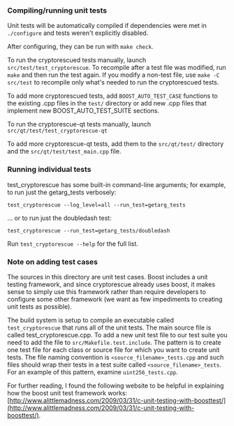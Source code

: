 ### Compiling/running unit tests

Unit tests will be automatically compiled if dependencies were met in `./configure`
and tests weren't explicitly disabled.

After configuring, they can be run with `make check`.

To run the cryptorescued tests manually, launch `src/test/test_cryptorescue`. To recompile
after a test file was modified, run `make` and then run the test again. If you
modify a non-test file, use `make -C src/test` to recompile only what's needed
to run the cryptorescued tests.

To add more cryptorescued tests, add `BOOST_AUTO_TEST_CASE` functions to the existing
.cpp files in the `test/` directory or add new .cpp files that
implement new BOOST_AUTO_TEST_SUITE sections.

To run the cryptorescue-qt tests manually, launch `src/qt/test/test_cryptorescue-qt`

To add more cryptorescue-qt tests, add them to the `src/qt/test/` directory and
the `src/qt/test/test_main.cpp` file.

### Running individual tests

test_cryptorescue has some built-in command-line arguments; for
example, to run just the getarg_tests verbosely:

    test_cryptorescue --log_level=all --run_test=getarg_tests

... or to run just the doubledash test:

    test_cryptorescue --run_test=getarg_tests/doubledash

Run `test_cryptorescue --help` for the full list.

### Note on adding test cases

The sources in this directory are unit test cases.  Boost includes a
unit testing framework, and since cryptorescue already uses boost, it makes
sense to simply use this framework rather than require developers to
configure some other framework (we want as few impediments to creating
unit tests as possible).

The build system is setup to compile an executable called `test_cryptorescue`
that runs all of the unit tests.  The main source file is called
test_cryptorescue.cpp. To add a new unit test file to our test suite you need 
to add the file to `src/Makefile.test.include`. The pattern is to create 
one test file for each class or source file for which you want to create 
unit tests.  The file naming convention is `<source_filename>_tests.cpp` 
and such files should wrap their tests in a test suite 
called `<source_filename>_tests`. For an example of this pattern, 
examine `uint256_tests.cpp`.

For further reading, I found the following website to be helpful in
explaining how the boost unit test framework works:
[http://www.alittlemadness.com/2009/03/31/c-unit-testing-with-boosttest/](http://www.alittlemadness.com/2009/03/31/c-unit-testing-with-boosttest/).
